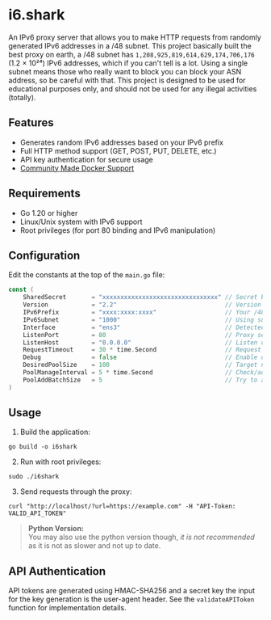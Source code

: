 # i6.shark

An IPv6 proxy server that allows you to make HTTP requests from randomly generated IPv6 addresses in a /48 subnet. This project basically built the best proxy on earth, a /48 subnet has `1,208,925,819,614,629,174,706,176` (1.2 × 10²⁴) IPv6 addresses, which if you can't tell is a lot. Using a single subnet means those who really want to block you can block your ASN address, so be careful with that. This project is designed to be used for educational purposes only, and should not be used for any illegal activities (totally).

## Features

- Generates random IPv6 addresses based on your IPv6 prefix
- Full HTTP method support (GET, POST, PUT, DELETE, etc.)
- API key authentication for secure usage
- [Community Made Docker Support](https://github.com/SpencerDevs/complex-proxy/blob/main/Dockerfile)

## Requirements

- Go 1.20 or higher
- Linux/Unix system with IPv6 support
- Root privileges (for port 80 binding and IPv6 manipulation)

## Configuration

Edit the constants at the top of the `main.go` file:

```go
const (
	SharedSecret       = "xxxxxxxxxxxxxxxxxxxxxxxxxxxxxxxx" // Secret between client & server
	Version            = "2.2"                              // Version of the script
	IPv6Prefix         = "xxxx:xxxx:xxxx"                   // Your /48 prefix
	IPv6Subnet         = "1000"                             // Using subnet 1000 within your /48
	Interface          = "ens3"                             // Detected interface from your system
	ListenPort         = 80                                 // Proxy server port
	ListenHost         = "0.0.0.0"                          // Listen on all interfaces
	RequestTimeout     = 30 * time.Second                   // Request timeout in seconds
	Debug              = false                              // Enable debug output
	DesiredPoolSize    = 100                                // Target number of IPs in the pool
	PoolManageInterval = 5 * time.Second                    // Check/add less frequently (every 5 seconds)
	PoolAddBatchSize   = 5                                  // Try to add up to 5 IPs per cycle if needed
)
```

## Usage

1. Build the application:
```
go build -o i6shark
```

2. Run with root privileges:
```
sudo ./i6shark
```

3. Send requests through the proxy:
```
curl "http://localhost/?url=https://example.com" -H "API-Token: VALID_API_TOKEN"
```

> **Python Version:**  
> You may also use the python version though, *it is not recommended* as it is not as slower and not up to date.

## API Authentication

API tokens are generated using HMAC-SHA256 and a secret key the input for the key generation is the user-agent header. See the `validateAPIToken` function for implementation details.
